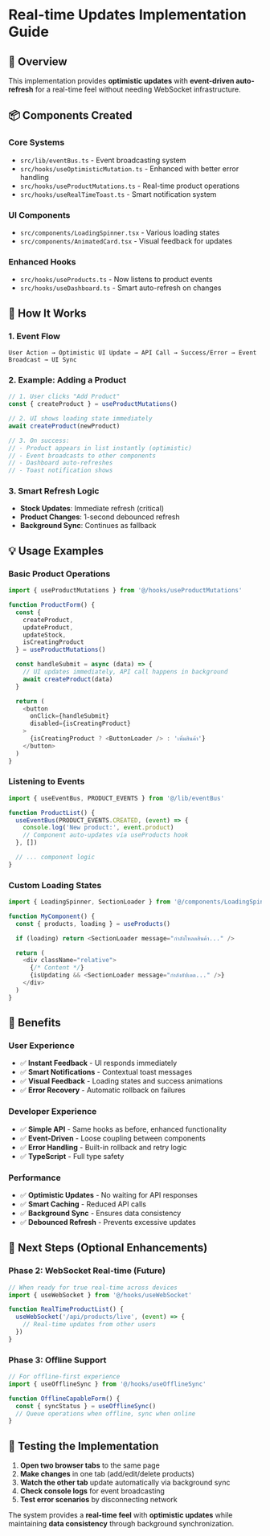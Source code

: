 # Real-time Updates Implementation Guide

## 🚀 Overview

This implementation provides **optimistic updates** with **event-driven auto-refresh** for a real-time feel without needing WebSocket infrastructure.

## 📦 Components Created

### Core Systems
- `src/lib/eventBus.ts` - Event broadcasting system
- `src/hooks/useOptimisticMutation.ts` - Enhanced with better error handling
- `src/hooks/useProductMutations.ts` - Real-time product operations
- `src/hooks/useRealTimeToast.ts` - Smart notification system

### UI Components
- `src/components/LoadingSpinner.tsx` - Various loading states
- `src/components/AnimatedCard.tsx` - Visual feedback for updates

### Enhanced Hooks
- `src/hooks/useProducts.ts` - Now listens to product events
- `src/hooks/useDashboard.ts` - Smart auto-refresh on changes

## 🔧 How It Works

### 1. Event Flow
```
User Action → Optimistic UI Update → API Call → Success/Error → Event Broadcast → UI Sync
```

### 2. Example: Adding a Product
```typescript
// 1. User clicks "Add Product"
const { createProduct } = useProductMutations()

// 2. UI shows loading state immediately
await createProduct(newProduct)

// 3. On success:
// - Product appears in list instantly (optimistic)
// - Event broadcasts to other components
// - Dashboard auto-refreshes
// - Toast notification shows
```

### 3. Smart Refresh Logic
- **Stock Updates**: Immediate refresh (critical)
- **Product Changes**: 1-second debounced refresh
- **Background Sync**: Continues as fallback

## 💡 Usage Examples

### Basic Product Operations
```typescript
import { useProductMutations } from '@/hooks/useProductMutations'

function ProductForm() {
  const {
    createProduct,
    updateProduct,
    updateStock,
    isCreatingProduct
  } = useProductMutations()

  const handleSubmit = async (data) => {
    // UI updates immediately, API call happens in background
    await createProduct(data)
  }

  return (
    <button
      onClick={handleSubmit}
      disabled={isCreatingProduct}
    >
      {isCreatingProduct ? <ButtonLoader /> : 'เพิ่มสินค้า'}
    </button>
  )
}
```

### Listening to Events
```typescript
import { useEventBus, PRODUCT_EVENTS } from '@/lib/eventBus'

function ProductList() {
  useEventBus(PRODUCT_EVENTS.CREATED, (event) => {
    console.log('New product:', event.product)
    // Component auto-updates via useProducts hook
  }, [])

  // ... component logic
}
```

### Custom Loading States
```typescript
import { LoadingSpinner, SectionLoader } from '@/components/LoadingSpinner'

function MyComponent() {
  const { products, loading } = useProducts()

  if (loading) return <SectionLoader message="กำลังโหลดสินค้า..." />

  return (
    <div className="relative">
      {/* Content */}
      {isUpdating && <SectionLoader message="กำลังอัปเดต..." />}
    </div>
  )
}
```

## 🎯 Benefits

### User Experience
- ✅ **Instant Feedback** - UI responds immediately
- ✅ **Smart Notifications** - Contextual toast messages
- ✅ **Visual Feedback** - Loading states and success animations
- ✅ **Error Recovery** - Automatic rollback on failures

### Developer Experience
- ✅ **Simple API** - Same hooks as before, enhanced functionality
- ✅ **Event-Driven** - Loose coupling between components
- ✅ **Error Handling** - Built-in rollback and retry logic
- ✅ **TypeScript** - Full type safety

### Performance
- ✅ **Optimistic Updates** - No waiting for API responses
- ✅ **Smart Caching** - Reduced API calls
- ✅ **Background Sync** - Ensures data consistency
- ✅ **Debounced Refresh** - Prevents excessive updates

## 🚀 Next Steps (Optional Enhancements)

### Phase 2: WebSocket Real-time (Future)
```typescript
// When ready for true real-time across devices
import { useWebSocket } from '@/hooks/useWebSocket'

function RealTimeProductList() {
  useWebSocket('/api/products/live', (event) => {
    // Real-time updates from other users
  })
}
```

### Phase 3: Offline Support
```typescript
// For offline-first experience
import { useOfflineSync } from '@/hooks/useOfflineSync'

function OfflineCapableForm() {
  const { syncStatus } = useOfflineSync()
  // Queue operations when offline, sync when online
}
```

## 🧪 Testing the Implementation

1. **Open two browser tabs** to the same page
2. **Make changes** in one tab (add/edit/delete products)
3. **Watch the other tab** update automatically via background sync
4. **Check console logs** for event broadcasting
5. **Test error scenarios** by disconnecting network

The system provides a **real-time feel** with **optimistic updates** while maintaining **data consistency** through background synchronization.